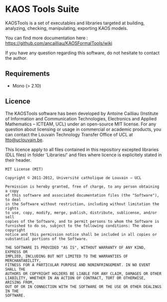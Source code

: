 # KAOS Tools Suite

KAOSTools is a set of executables and libraries targeted at building, analyzing, checking, manipulating, exporting KAOS models.

You can find more documentation here : https://github.com/ancailliau/KAOSFormalTools/wiki

If you have any question regarding this software, do not hesitate to contact the author.

## Requirements

- Mono (> 2.10)

## Licence

The KAOSTools software has been developed by Antoine Cailliau (Institute of 
Information and Communication Technologies, Electronics and Applied Mathematics 
– ICTEAM, UCL) under an open-source MIT license. For any question about 
licensing or usage in commercial or academic products, you can contact the Louvain 
Technology Transfer Office of UCL at ltto@uclouvain.be.

This licence apply to all files contained in this repository excepted 
libraries (DLL files) in folder 'Libraries/' and files where licence is 
explicitely stated in their header.

    MIT License (MIT)
    
    Copyright © 2011-2012, Université catholique de Louvain – UCL

    Permission is hereby granted, free of charge, to any person obtaining a copy
    of this software and associated documentation files (the "Software"), to deal
    in the Software without restriction, including without limitation the rights
    to use, copy, modify, merge, publish, distribute, sublicense, and/or sell
    copies of the Software, and to permit persons to whom the Software is
    furnished to do so, subject to the following conditions: The above copyright
    notice and this permission notice shall be included in all copies or
    substantial portions of the Software.

    THE SOFTWARE IS PROVIDED "AS IS", WITHOUT WARRANTY OF ANY KIND, EXPRESS OR
    IMPLIED, INCLUDING BUT NOT LIMITED TO THE WARRANTIES OF MERCHANTABILITY,
    FITNESS FOR A PARTICULAR PURPOSE AND NONINFRINGEMENT. IN NO EVENT SHALL THE
    AUTHORS OR COPYRIGHT HOLDERS BE LIABLE FOR ANY CLAIM, DAMAGES OR OTHER
    LIABILITY, WHETHER IN AN ACTION OF CONTRACT, TORT OR OTHERWISE, ARISING FROM,
    OUT OF OR IN CONNECTION WITH THE SOFTWARE OR THE USE OR OTHER DEALINGS IN THE
    SOFTWARE.
